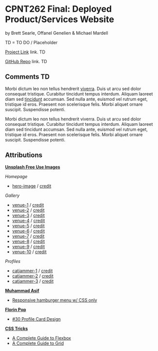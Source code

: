 # CPNT262 Final: Deployed Product/Services Website
by Brett Searle, Offanel Genelien & Michael Mardell

TD = TO DO / Placeholder

[Project Link](www.example.com) link. TD

[GitHub Repo](www.example.com) link. TD

## Comments TD
Morbi dictum leo non tellus hendrerit [viverra](www.example.com). Duis ut arcu sed dolor consequat tristique. Curabitur tincidunt tempus interdum. Aliquam laoreet diam sed [tincidunt](www.example.com) accumsan. Sed nulla ante, euismod vel rutrum eget, tristique id eros. Praesent non scelerisque felis. Morbi aliquet ornare suscipit. Suspendisse potenti.

Morbi dictum leo non tellus hendrerit viverra. Duis ut arcu sed dolor consequat tristique. Curabitur tincidunt tempus interdum. Aliquam laoreet diam sed tincidunt accumsan. Sed nulla ante, euismod vel rutrum eget, tristique id eros. Praesent non scelerisque felis. Morbi aliquet ornare suscipit. Suspendisse potenti. 

## Attributions
[**Unsplash Free Use Images**](https://unsplash.com/)

*Homepage*
- [hero-image](https://unsplash.com/photos/ojVMh1QTVGY) / [credit](https://unsplash.com/@oscartothekeys)

*Gallery*
- [venue-1](https://unsplash.com/photos/m1WZS5ye404) / [credit](https://unsplash.com/@vishnurnair)
- [venue-2](https://unsplash.com/photos/eXVd7gDPO9A) / [credit](https://unsplash.com/@actionvance)
- [venue-3](https://unsplash.com/photos/ZhQCZjr9fHo) / [credit](https://unsplash.com/@adityachinchure)
- [venue-4](https://unsplash.com/photos/NYrVisodQ2M) / [credit](https://unsplash.com/@yvettedewit)
- [venue-5](https://unsplash.com/photos/hzgs56Ze49s) / [credit](https://unsplash.com/@anthonydelanoix)
- [venue-6](https://unsplash.com/photos/hTv8aaPziOQ) / [credit](https://unsplash.com/@5tep5)
- [venue-7](https://unsplash.com/photos/Fh-Q-xfdh_o) / [credit](https://unsplash.com/@pienmuller)
- [venue-8](https://unsplash.com/photos/IW5Bm4rB9OA) / [credit](https://unsplash.com/@nathanfertig)
- [venue-9](https://unsplash.com/photos/hgO1wFPXl3I) / [credit](https://unsplash.com/@arstyy)
- [venue-10](https://unsplash.com/photos/fZGl__1jt3M) / [credit](https://unsplash.com/@noiseporn)

*Profiles*
- [catjammer-1](https://unsplash.com/photos/5s0MuxRGf6M) / [credit](https://unsplash.com/@callumlwale)
- [catjammer-2](https://unsplash.com/photos/7GX5aICb5i4) / [credit](https://unsplash.com/@jaehunpark)
- [catjammer-3](https://unsplash.com/photos/SAKLELG-pO8) / [credit](https://unsplash.com/@tim_frontn)

[**Muhammad Asif**](https://codeconvey.com/)
- [Responsive hamburger menu w/ CSS only](https://codeconvey.com/responsive-hamburger-menu-css-only/)

[**Florin Pop**](https://www.florin-pop.com/)
- [#30 Profile Card Design](https://codepen.io/FlorinPop17/pen/EJKgKB)

[**CSS Tricks**](https://css-tricks.com)
- [A Complete Guide to Flexbox](https://css-tricks.com/snippets/css/a-guide-to-flexbox/)
- [A Complete Guide to Grid](https://css-tricks.com/snippets/css/complete-guide-grid/)

